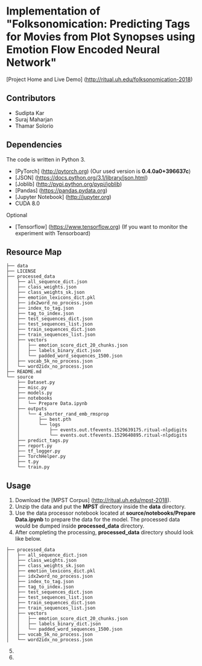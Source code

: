 # Implementation of "Folksonomication: Predicting Tags for Movies from Plot Synopses using Emotion Flow Encoded Neural Network"

[Project Home and Live Demo] (http://ritual.uh.edu/folksonomication-2018) 

## Contributors
- Sudipta Kar
- Suraj Maharjan
- Thamar Solorio




## Dependencies
The code is written in Python 3.
- [PyTorch] (http://pytorch.org) (Our used version is <b>0.4.0a0+396637c</b>)
- [JSON] (https://docs.python.org/3.1/library/json.html)
- [Joblib] (http://pypi.python.org/pypi/joblib)
- [Pandas] (https://pandas.pydata.org)
- [Jupyter Notebook] (http://jupyter.org)
- CUDA 8.0

Optional
- [Tensorflow] (https://www.tensorflow.org) (If you want to monitor the experiment with Tensorboard)

## Resource Map
```
├── data
├── LICENSE
├── processed_data
│   ├── all_sequence_dict.json
│   ├── class_weights.json
│   ├── class_weights_sk.json
│   ├── emotion_lexicons_dict.pkl
│   ├── idx2word_no_process.json
│   ├── index_to_tag.json
│   ├── tag_to_index.json
│   ├── test_sequences_dict.json
│   ├── test_sequences_list.json
│   ├── train_sequences_dict.json
│   ├── train_sequences_list.json
│   ├── vectors
│   │   ├── emotion_score_dict_20_chunks.json
│   │   ├── labels_binary_dict.json
│   │   └── padded_word_sequences_1500.json
│   ├── vocab_5k_no_process.json
│   └── word2idx_no_process.json
├── README.md
└── source
    ├── Dataset.py
    ├── misc.py
    ├── models.py
    ├── notebooks
    │   └── Prepare Data.ipynb
    ├── outputs
    │   └── 4_shorter_rand_emb_rmsprop
    │       ├── best.pth
    │       └── logs
    │           ├── events.out.tfevents.1529639175.ritual-nlpdigits
    │           └── events.out.tfevents.1529640895.ritual-nlpdigits
    ├── predict_tags.py
    ├── report.py
    ├── tf_logger.py
    ├── TorchHelper.py
    ├── t.py
    └── train.py
```



## Usage
1. Download the [MPST Corpus] (http://ritual.uh.edu/mpst-2018).
2. Unzip the data and put the <b>MPST</b> directory inside the <b>data</b> directory.
3. Use the data processor notebook located at <b>source/notebooks/Prepare Data.ipynb</b> to prepare the data for the model.
    The processed data would be dumped inside <b>processed_data</b> directory.
4. After completing the processing, <b>processed_data</b> directory should look like below.

```
├── processed_data
│   ├── all_sequence_dict.json
│   ├── class_weights.json
│   ├── class_weights_sk.json
│   ├── emotion_lexicons_dict.pkl
│   ├── idx2word_no_process.json
│   ├── index_to_tag.json
│   ├── tag_to_index.json
│   ├── test_sequences_dict.json
│   ├── test_sequences_list.json
│   ├── train_sequences_dict.json
│   ├── train_sequences_list.json
│   ├── vectors
│   │   ├── emotion_score_dict_20_chunks.json
│   │   ├── labels_binary_dict.json
│   │   └── padded_word_sequences_1500.json
│   ├── vocab_5k_no_process.json
│   └── word2idx_no_process.json
```

5.
6. 